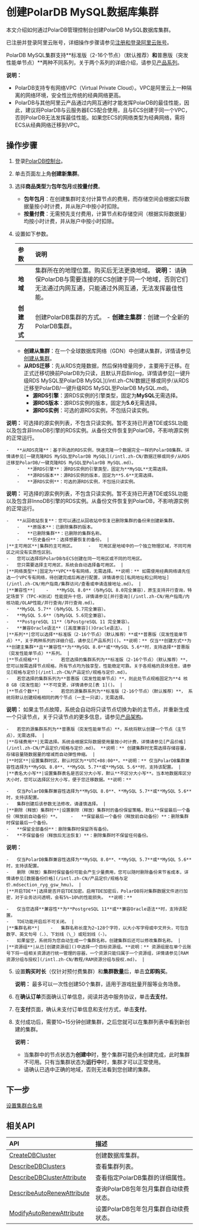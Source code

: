 # 创建PolarDB MySQL数据库集群

本文介绍如何通过PolarDB管理控制台创建PolarDB MySQL数据库集群。

已注册并登录阿里云账号，详细操作步骤请参见[注册和登录阿里云账号](/intl.zh-CN/用户指南/账号和数据库/注册和登录阿里云账号.md)。

PolarDB MySQL集群支持**标准版（2-16个节点）（默认推荐）**和**普惠版（突发性能单节点）**两种不同系列，关于两个系列的详细介绍，请参见[产品系列]()。

**说明：**

-   PolarDB支持专有网络VPC（Virtual Private Cloud）。VPC是阿里云上一种隔离的网络环境，安全性比传统的经典网络更高。
-   PolarDB与其他阿里云产品通过内网互通时才能发挥PolarDB的最佳性能，因此，建议将PolarDB与云服务器ECS配合使用，且与ECS创建于同一个VPC，否则PolarDB无法发挥最佳性能。如果您ECS的网络类型为经典网络，需将ECS从经典网络迁移到VPC。

## 操作步骤

1.  登录[PolarDB控制台](https://polardb.console.aliyun.com/)。

2.  单击页面左上角**创建新集群**。

3.  选择**商品类型**为**包年包月**或**按量付费**。

    -   **包年包月**：在创建集群时支付计算节点的费用，而存储空间会根据实际数据量按小时计费，并从账户中按小时扣除。
    -   **按量付费**：无需预先支付费用，计算节点和存储空间（根据实际数据量）均按小时计费，并从账户中按小时扣除。
4.  设置如下参数。

    |参数|说明|
    |:-|:-|
    |**地域**|集群所在的地理位置。购买后无法更换地域。 **说明：** 请确保PolarDB与需要连接的ECS创建于同一个地域，否则它们无法通过内网互通，只能通过外网互通，无法发挥最佳性能。 |
    |**创建方式**|创建PolarDB集群的方式。     -   **创建主集群**：创建一个全新的PolarDB集群。
    -   **创建从集群**：在一个全球数据库网络（GDN）中创建从集群，详情请参见[创建从集群](/intl.zh-CN/用户指南/部署架构/全球数据库/新建全球数据库和添加从集群.md)。
    -   **从RDS迁移**：先从RDS克隆数据，然后保持增量同步，主要用于迁移。在正式迁移切换前PolarDB为只读，且默认开启Binlog，详情请参见[一键升级RDS MySQL至PolarDB MySQL](/intl.zh-CN/数据迁移或同步/从RDS迁移至PolarDB/一键升级RDS MySQL至PolarDB MySQL.md)。
        -   **源RDS引擎**：源RDS实例的引擎类型，固定为**MySQL**无需选择。
        -   **源RDS版本**：源RDS实例的版本，固定为**5.6**无需选择。
        -   **源RDS实例**：可选的源RDS实例，不包括只读实例。

**说明：** 可选择的源实例列表，不包含只读实例。暂不支持已开通TDE或SSL功能以及包含非InnoDB引擎的RDS实例。从备份文件恢复到PolarDB，不影响源实例的正常运行。

    -   **从RDS克隆**：基于所选的RDS实例，快速克隆一个数据完全一样的PolarDB集群。详情请参见[一键克隆RDS MySQL至PolarDB MySQL](/intl.zh-CN/数据迁移或同步/从RDS迁移至PolarDB/一键克隆RDS MySQL至PolarDB MySQL.md)。
        -   **源RDS引擎**：源RDS实例的引擎类型，固定为**MySQL**无需选择。
        -   **源RDS版本**：源RDS实例的版本，固定为**5.6**无需选择。
        -   **源RDS实例**：可选的源RDS实例，不包括只读实例。

**说明：** 可选择的源实例列表，不包含只读实例。暂不支持已开通TDE或SSL功能以及包含非InnoDB引擎的RDS实例。从备份文件恢复到PolarDB，不影响源实例的正常运行。

    -   **从回收站恢复**：您可以通过从回收站中恢复已删除集群的备份来创建新集群。
        -   **原版本**：已删除集群的版本。
        -   **已删除集群**：已删除的集群名称。
        -   **历史备份**：选择想要恢复的备份。 |
    |**主可用区**|集群的主可用区。     -   可用区是地域中的一个独立物理区域，不同可用区之间没有实质性区别。
    -   您可以选择将PolarDB与ECS创建在同一可用区或不同的可用区。
    -   您只需要选择主可用区，系统会自动选择备可用区。 |
    |**网络类型**|固定为**VPC**专有网络，无需选择。**说明：** 如需使用经典网络请先任选一个VPC专有网络，待创建完成后再进行配置，详情请参见[私网地址和公网地址](/intl.zh-CN/用户指南/集群访问/查看或申请连接地址.md)。 |
    |**兼容性**|    -   **MySQL 8.0**（与MySQL 8.0完全兼容），原生支持并行查询，特定场景下（TPC-H测试）性能提升十倍，详情请参见[并行查询](/intl.zh-CN/用户指南/内核功能/OLAP性能/并行查询/并行查询.md)。
    -   **MySQL 5.7**（与MySQL 5.7完全兼容）。
    -   **MySQL 5.6**（与MySQL 5.6完全兼容）。
    -   **PostgreSQL 11**（与PostgreSQL 11 完全兼容）。
    -   **兼容Oracle语法**（[高度兼容]()Oracle语法）。 |
    |**系列**|您可以选择**标准版（2-16个节点）（默认推荐）**或**普惠版（突发性能单节点）**，关于两种系列的详细介绍，请参见[产品系列]()。**说明：** 仅当**创建方式**为**创建主集群**且**兼容性**为**MySQL 8.0**或**MySQL 5.6**时，支持选择**普惠版（突发性能单节点）**系列。 |
    |**节点规格**|    -   若您选择的集群系列为**标准版（2-16个节点）（默认推荐）**，您可以按需选择节点规格，所有节点均为独享型，性能稳定可靠。关于各规格的具体信息，请参见[规格与定价](/intl.zh-CN/产品定价/规格与定价.md)。
    -   若您选择的集群系列为**普惠版（突发性能单节点）**，则此处节点规格固定为**4 核 8 GB（突发性能）**不可变更，详情请参见[表 1]()。 |
    |**节点个数**|    -   若您的源集群系列为**标准版（2-16个节点）（默认推荐）**， 系统将默认创建规格相同的两个节点（一主一只读），无需选择。

**说明：** 如果主节点故障，系统会自动将只读节点切换为新的主节点，并重新生成一个只读节点，关于只读节点的更多信息，请参见[产品架构](/intl.zh-CN/产品简介/产品架构.md)。

    -   若您的源集群系列为**普惠版（突发性能单节点）**，系统将默认创建一个节点（主节点），无需选择。 |
    |**存储费用**|无需选择。系统会根据实际数据使用量按小时计费，详情请参见[产品价格](/intl.zh-CN/产品定价/规格与定价.md)。 **说明：** 创建集群时无需选择存储容量，存储容量随数据量的增减而自动弹性伸缩。 |
    |**时区**|设置集群时区，默认时区为**UTC+08:00**。**说明：** 仅当PolarDB集群兼容性选择为**MySQL 8.0**、**MySQL 5.7**或**MySQL 5.6**时，支持该配置。 |
    |**表名大小写**|设置集群表名是否区分大小写，默认**不区分大小写**。当本地数据库区分大小时，您可以选择区分大小写，便于您迁移数据。**说明：**

    -   仅当PolarDB集群兼容性选择为**MySQL 8.0**、**MySQL 5.7**或**MySQL 5.6**时，支持该配置。
    -   集群创建后该参数无法修改，请谨慎选择。 |
    |**删除（释放）集群时**|设置删除（释放）集群时的备份保留策略，默认**保留最后一个备份（释放前自动备份）**。    -   **保留最后一个备份（释放前自动备份）**：删除集群时保留最后一个备份。
    -   **保留全部备份**：删除集群时保留所有备份。
    -   **不保留备份（释放后无法恢复）**：删除集群时不保留任何备份。
**说明：**

    -   仅当PolarDB集群兼容性选择为**MySQL 8.0**、**MySQL 5.7**或**MySQL 5.6**时，支持该配置。
    -   删除（释放）集群时保留备份可能会产生少量费用，您可以随时删除备份来节省成本，详情请参见[数据备份价格](/intl.zh-CN/产品定价/规格与定价.mdsection_ryg_gsw_hmu)。 |
    |**开启TDE**|选择是否开启TDE加密。启用TDE加密后，PolarDB将对集群数据文件进行加密，对于业务访问透明，会有5%~10%的性能损失。 **说明：**

    -   仅当您选择**兼容性**为**PostgreSQL 11**或**兼容Oracle语法**时，支持该配置。
    -   TDE功能开启后不可关闭。 |
    |**集群名称**|    -   集群名称长度为2~128个字符，以大小写字母或中文开头，可包含数字、英文句号（.）、下划线（\_）或短划线（-）。
    -   如果留空，系统将为您自动生成一个集群名称。创建集群后还可以修改集群名称。 |
    |**资源组**|从已[创建资源组]()中选择一个目标资源组。**说明：** 资源组是在单个云账号下将一组相关资源进行统一管理的容器，一个资源只能归属于一个资源组，详情请参见[RAM资源分组与授权](/intl.zh-CN/教程/RAM资源分组与授权.md)。 |

5.  设置**购买时长**（仅针对预付费集群）和**集群数量**后，单击**立即购买**。

    **说明：** 最多可以一次性创建50个集群，适用于游戏批量开服等业务场景。

6.  在**确认订单**页面确认订单信息，阅读并选中服务协议，单击**去支付**。

7.  在**支付**页面，确认未支付订单信息和支付方式，单击**支付**。

8.  支付成功后，需要10~15分钟创建集群，之后您就可以在集群列表中看到新创建的集群。

    **说明：**

    -   当集群中的节点状态为**创建中**时，整个集群可能仍未创建完成，此时集群不可用。只有当集群状态为**运行中**时，集群才可以正常使用。
    -   请确认已选中正确的地域，否则无法看到您创建的集群。

## 下一步

[设置集群白名单](/intl.zh-CN/用户指南/数据安全/加密/设置集群白名单.md)

## 相关API

|API|描述|
|:--|:-|
|[CreateDBCluster](/intl.zh-CN/API参考/集群管理/CreateDBCluster.md)|创建数据库集群。|
|[DescribeDBClusters](/intl.zh-CN/API参考/集群管理/DescribeDBClusters.md)|查看集群列表。|
|[DescribeDBClusterAttribute](/intl.zh-CN/API参考/集群管理/DescribeDBClusterAttribute.md)|查看指定PolarDB集群的详细属性。|
|[DescribeAutoRenewAttribute](/intl.zh-CN/API参考/集群管理/续费管理/DescribeAutoRenewAttribute.md)|查询PolarDB包年包月集群自动续费状态。|
|[ModifyAutoRenewAttribute](/intl.zh-CN/API参考/集群管理/续费管理/ModifyAutoRenewAttribute.md)|设置PolarDB包年包月集群自动续费状态。|

